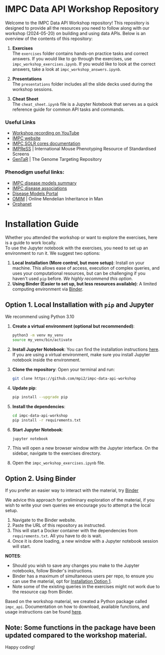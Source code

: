 # IMPC Data API Workshop Repository
Welcome to the IMPC Data API Workshop repository! This repository is designed to provide all the resources you need to follow along with our workshop (2024-05-20) on building and using data APIs. Below is an overview of the contents of this repository:

1. **Exercises**<br>
The `exercises` folder contains hands-on practice tasks and correct answers. If you would like to go through the exercises, use `impc_workshop_exercises.ipynb`. If you would like to look at the correct answers, take a look at `impc_workshop_answers.ipynb`.

2. **Presentations**<br>
The `presentations` folder includes all the slide decks used during the workshop sessions.

3. **Cheat Sheet**<br>
The `cheat_sheet.ipynb` file is a Jupyter Notebook that serves as a quick reference guide for common API tasks and commands.

### Useful Links
- [Workshop recording on YouTube](https://www.youtube.com/watch?v=5mdduPm1oWc)
- [IMPC website](https://www.mousephenotype.org/)
- [IMPC SOLR cores documentation](https://www.ebi.ac.uk/mi/impc/solrdoc/)
- [IMPReSS](https://www.mousephenotype.org/impress/index) | International Mouse Phenotyping Resource of Standardised Screens
- [GenTaR](https://www.gentar.org/tracker/#/) | The Genome Targeting Repository<br>

### Phenodigm useful links:<br>
- [IMPC disease models summary](https://www.mousephenotype.org/help/data-visualization/gene-pages/disease-models/)
- [IMPC disease associations](https://www.mousephenotype.org/help/data-analysis/disease-associations/)
- [Disease Models Portal](https://diseasemodels.research.its.qmul.ac.uk)
- [OMIM](https://www.omim.org/) | Online Mendelian Inheritance in Man 
- [Orphanet](https://www.orpha.net)

# Installation Guide
Whether you attended the workshop or want to explore the exercises, here is a guide to work locally.
<br>
To use the Jupyter notebook with the exercises, you need to set up an environment to run it. We suggest two options:
1. **Local Installation (More control, but more setup)**: Install on your machine. This allows ease of access, execution of complex queries, and uses your computational resources, but can be challenging if you haven't used `pip` before. *We highly recommend this option*. 
2. **Using Binder (Easier to set up, but less resources available)**: A limited computing environment via [Binder](https://mybinder.org).

## Option 1. Local Installation with `pip` and Jupyter

We recommend using Python 3.10

1. **Create a virtual environment (optional but recommended)**:
   ```bash
   python3 -m venv my_venv
   source my_venv/bin/activate
   ```

2.  **Install Jupyter Notebook**:
   You can find the installation instructions [here](https://jupyter.org/install#jupyter-notebook). If you are using a virtual environment, make sure you install Jupyter notebook inside the environment. 

4. **Clone the repository**: Open your terminal and run:
   ```bash
   git clone https://github.com/mpi2/impc-data-api-workshop
   ```
5. **Update pip**:
   ```bash
   pip install --upgrade pip
   ```
6. **Install the dependencies**:
   ```bash
   cd impc-data-api-workshop
   pip install -r requirements.txt
   ```
7. **Start Jupyter Notebook**:
   ```bash
   jupyter notebook
   ```
8. This will open a new browser window with the Jupyter interface. On the sidebar, navigate to the exercises directory.
9. Open the `impc_workshop_exercises.ipynb` file.


## Option 2. Using Binder

If you prefer an easier way to interact with the material, try [Binder](https://mybinder.org)

We advice this approach for preliminary exploration of the material, if you wish to write your own queries we encourage you to attempt a the local setup.

1. Navigate to the Binder website.
2. Paste the URL of this repository as instructed.
3. This will start a Docker container with the dependencies from `requirements.txt`. All you have to do is wait.
4. Once it is done loading, a new window with a Jupyter notebook session will start.

**NOTES**:
   - Should you wish to save any changes you make to the Jupyter notebooks, follow Binder's instructions.
   - Binder has a maximum of simultaneous users per repo, to ensure you can use the material, opt for [Installation Option 1](#1-local-installation-with-pip-and-jupyter).
   - Note some of the existing queries in the exercises might not work due to the resource cap from Binder.

Based on the workshop material, we created a Python package called `impc_api`. Documentation on how to download, available functions, and usage instructions can be found [here](https://github.com/mpi2/impc-api). 

Note: Some functions in the package have been updated compared to the workshop material.
---

Happy coding! 
